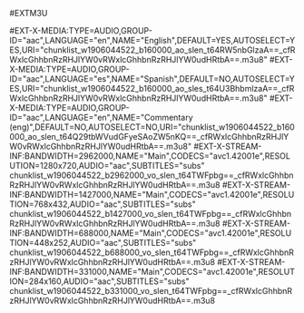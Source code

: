 #EXTM3U

#EXT-X-MEDIA:TYPE=AUDIO,GROUP-ID="aac",LANGUAGE="en",NAME="English",DEFAULT=YES,AUTOSELECT=YES,URI="chunklist_w1906044522_b160000_ao_slen_t64RW5nbGlzaA==_cfRWxlcGhhbnRzRHJlYW0vRWxlcGhhbnRzRHJlYW0udHRtbA==.m3u8"
#EXT-X-MEDIA:TYPE=AUDIO,GROUP-ID="aac",LANGUAGE="es",NAME="Spanish",DEFAULT=NO,AUTOSELECT=YES,URI="chunklist_w1906044522_b160000_ao_sles_t64U3BhbmlzaA==_cfRWxlcGhhbnRzRHJlYW0vRWxlcGhhbnRzRHJlYW0udHRtbA==.m3u8"
#EXT-X-MEDIA:TYPE=AUDIO,GROUP-ID="aac",LANGUAGE="en",NAME="Commentary (eng)",DEFAULT=NO,AUTOSELECT=NO,URI="chunklist_w1906044522_b160000_ao_slen_t64Q29tbWVudGFyeSAoZW5nKQ==_cfRWxlcGhhbnRzRHJlYW0vRWxlcGhhbnRzRHJlYW0udHRtbA==.m3u8"
#EXT-X-STREAM-INF:BANDWIDTH=2962000,NAME="Main",CODECS="avc1.42001e",RESOLUTION=1280x720,AUDIO="aac",SUBTITLES="subs"
chunklist_w1906044522_b2962000_vo_slen_t64TWFpbg==_cfRWxlcGhhbnRzRHJlYW0vRWxlcGhhbnRzRHJlYW0udHRtbA==.m3u8
#EXT-X-STREAM-INF:BANDWIDTH=1427000,NAME="Main",CODECS="avc1.42001e",RESOLUTION=768x432,AUDIO="aac",SUBTITLES="subs"
chunklist_w1906044522_b1427000_vo_slen_t64TWFpbg==_cfRWxlcGhhbnRzRHJlYW0vRWxlcGhhbnRzRHJlYW0udHRtbA==.m3u8
#EXT-X-STREAM-INF:BANDWIDTH=688000,NAME="Main",CODECS="avc1.42001e",RESOLUTION=448x252,AUDIO="aac",SUBTITLES="subs"
chunklist_w1906044522_b688000_vo_slen_t64TWFpbg==_cfRWxlcGhhbnRzRHJlYW0vRWxlcGhhbnRzRHJlYW0udHRtbA==.m3u8
#EXT-X-STREAM-INF:BANDWIDTH=331000,NAME="Main",CODECS="avc1.42001e",RESOLUTION=284x160,AUDIO="aac",SUBTITLES="subs"
chunklist_w1906044522_b331000_vo_slen_t64TWFpbg==_cfRWxlcGhhbnRzRHJlYW0vRWxlcGhhbnRzRHJlYW0udHRtbA==.m3u8
